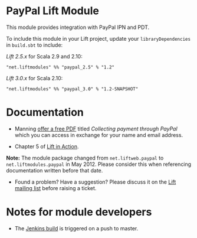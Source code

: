 PayPal Lift Module
==================

This module provides integration with PayPal IPN and PDT.

To include this module in your Lift project, update your `libraryDependencies` in `build.sbt` to include:

*Lift 2.5.x* for Scala 2.9 and 2.10:

    "net.liftmodules" %% "paypal_2.5" % "1.2"

*Lift 3.0.x* for Scala 2.10:

    "net.liftmodules" %% "paypal_3.0" % "1.2-SNAPSHOT"


Documentation
=============

* Manning [offer a free PDF](http://www.manning.com/free/excerpt_perrett_a.html) titled _Collecting payment through PayPal_ which you can access in exchange for your name and email address.

* Chapter 5 of [Lift in Action](http://www.manning.com/perrett/).

**Note:** The module package changed from `net.liftweb.paypal` to `net.liftmodules.paypal` in May 2012.  Please consider this when referencing documentation written before that date.

* Found a problem?  Have a suggestion?  Please discuss it on the [Lift mailing list](https://groups.google.com/group/liftweb) before raising a ticket.


Notes for module developers
===========================

* The [Jenkins build](https://liftmodules.ci.cloudbees.com/job/PayPal/) is triggered on a push to master.



